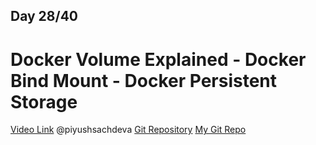 ## Day 28/40
# Docker Volume Explained - Docker Bind Mount - Docker Persistent Storage
[Video Link](https://www.youtube.com/watch?v=ZAPX21TMkkQ)
@piyushsachdeva 
[Git Repository](https://github.com/piyushsachdeva/CKA-2024/)
[My Git Repo](https://github.com/sina14/40daysofkubernetes)

